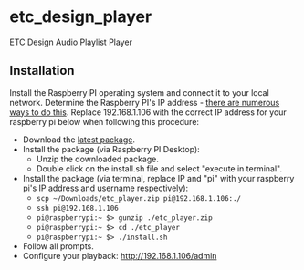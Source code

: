 # etc_design_player
ETC Design Audio Playlist Player


## Installation

Install the Raspberry PI operating system and connect it to your local network.
Determine the Raspberry PI's IP address - [there are numerous ways to do this](https://letmegooglethat.com/?q=How+do+I+determine+my+Raspberry+PI%27s+IP+address%3F).
Replace 192.168.1.106 with the correct IP address for your raspberry pi below 
when following this procedure:

 - Download the [latest package](https://github.com/bckohan/etc_design_player/blob/main/etc_player.zip).
 - Install the package (via Raspberry PI Desktop):
    * Unzip the downloaded package.
    * Double click on the install.sh file and select "execute in terminal".
 - Install the package (via terminal, replace IP and "pi" with your raspberry pi's IP address and username respectively):
    * `scp ~/Downloads/etc_player.zip pi@192.168.1.106:./`
    * `ssh pi@192.168.1.106`
    * `pi@raspberrypi:~ $> gunzip ./etc_player.zip`
    * `pi@raspberrypi:~ $> cd ./etc_player`
    * `pi@raspberrypi:~ $> ./install.sh`
 - Follow all prompts.
 - Configure your playback: http://192.168.1.106/admin
